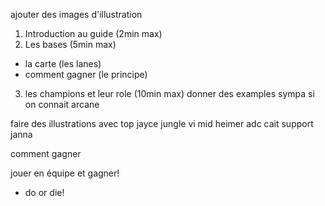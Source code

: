 ajouter des images d'illustration

1. Introduction au guide (2min max)
2. Les bases (5min max)
- la carte (les lanes)
- comment gagner (le principe)
3. les champions et leur role (10min max)
donner des examples sympa si on connait arcane


faire des illustrations avec
top jayce
jungle vi
mid heimer
adc cait
support janna

comment gagner

jouer en équipe et gagner!
- do or die!
